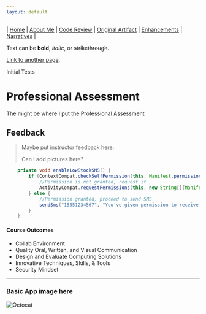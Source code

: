 ```yaml
---
layout: default
---
```


| [Home](https://ivypokorny.github.io/) | [About Me](https://ivypokorny.github.io/about) | [Code Review](https://ivypokorny.github.io/code-review) | [Original Artifact](https://ivypokorny.github.io/original-artifact) | [Enhancements](https://ivypokorny.github.io/enhancements) | [Narratives](https://ivypokorny.github.io/narratives) | 


Text can be **bold**, _italic_, or ~~strikethrough~~.

[Link to another page](https://ivypokorny.github.io/about).

Initial Tests

# Professional Assessment

The might be where I put the Professional Assessment

## Feedback

> Maybe put instructor feedback here.
>
> Can I add pictures here?

```java
    private void enableLowStockSMS() {
        if (ContextCompat.checkSelfPermission(this, Manifest.permission.SEND_SMS) != PackageManager.PERMISSION_GRANTED) {
            //Permission is not granted, request it
            ActivityCompat.requestPermissions(this, new String[]{Manifest.permission.SEND_SMS}, SMS_PERMISSION_REQUEST_CODE);
        } else {
            //Permission granted, proceed to send SMS
            sendSms("15551234567", "You've given permission to receive texts");
        }
    }
```



#### Course Outcomes

*   Collab Environment
*   Quality Oral, Written, and Visual Communication
*   Design and Evaluate Computing Solutions
*   Innovative Techniques, Skills, & Tools
*   Security Mindset

* * *

### Basic App image here

![Octocat](https://github.githubassets.com/images/icons/emoji/octocat.png)

